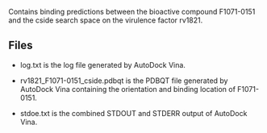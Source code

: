 Contains binding predictions between the bioactive compound F1071-0151 and the cside search space on the virulence factor rv1821.

## Files

- log.txt is the log file generated by AutoDock Vina.

- rv1821_F1071-0151_cside.pdbqt is the PDBQT file generated by AutoDock Vina containing the orientation and binding location of F1071-0151.

- stdoe.txt is the combined STDOUT and STDERR output of AutoDock Vina.


